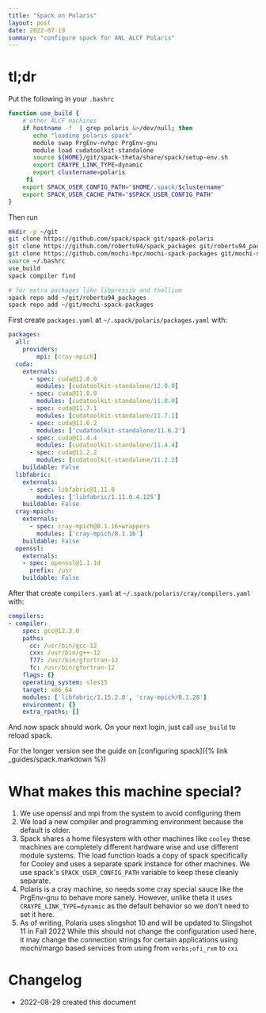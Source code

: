 ```yaml
---
title: "Spack on Polaris"
layout: post
date: 2022-07-19
summary: "configure spack for ANL ALCF Polaris"
---
```


# tl;dr

Put the following in your `.bashrc`

```bash
function use_build {
    # other ALCF machines
    if hostname -f  | grep polaris &>/dev/null; then
       echo "loading polaris spack"
       module swap PrgEnv-nvhpc PrgEnv-gnu
       module load cudatoolkit-standalone
       source ${HOME}/git/spack-theta/share/spack/setup-env.sh
       export CRAYPE_LINK_TYPE=dynamic
       export clustername=polaris
     fi
    export SPACK_USER_CONFIG_PATH="$HOME/.spack/$clustername"
    export SPACK_USER_CACHE_PATH="$SPACK_USER_CONFIG_PATH"
}
```

Then run

```bash
mkdir -p ~/git
git clone https://github.com/spack/spack git/spack-polaris
git clone https://github.com/robertu94/spack_packages git/robertu94_packages
git clone https://github.com/mochi-hpc/mochi-spack-packages git/mochi-spack-packages
source ~/.bashrc
use_build
spack compiler find

# for extra packages like libpressio and thallium
spack repo add ~/git/robertu94_packages
spack repo add ~/git/mochi-spack-packages
```



First create `packages.yaml` at `~/.spack/polaris/packages.yaml` with:

```yaml
packages:
  all:
    providers:
        mpi: [cray-mpich]
  cuda:
    externals:
      - spec: cuda@12.0.0
        modules: [cudatoolkit-standalone/12.0.0]
      - spec: cuda@11.8.0
        modules: [cudatoolkit-standalone/11.8.0]
      - spec: cuda@11.7.1
        modules: [cudatoolkit-standalone/11.7.1]
      - spec: cuda@11.6.2
        modules: ['cudatoolkit-standalone/11.6.2']
      - spec: cuda@11.4.4
        modules: [cudatoolkit-standalone/11.4.4]
      - spec: cuda@11.2.2
        modules: [cudatoolkit-standalone/11.2.2]
    buildable: False
  libfabric:
    externals:
      - spec: libfabric@1.11.0
        modules: ['libfabric/1.11.0.4.125']
    buildable: False
  cray-mpich:
    externals:
      - spec: cray-mpich@8.1.16+wrappers
        modules: ['cray-mpich/8.1.16']
    buildable: False
  openssl:
    externals:
    - spec: openssl@1.1.1d
      prefix: /usr
    buildable: False
```

After that create `compilers.yaml` at `~/.spack/polaris/cray/compilers.yaml` with:

```yaml
compilers:                                                                                                                                
- compiler:                                                                                                                               
    spec: gcc@12.3.0                                                                                                                      
    paths:                                                                                                                                
      cc: /usr/bin/gcc-12                                                                                                                 
      cxx: /usr/bin/g++-12                                                                                                                
      f77: /usr/bin/gfortran-12                                                                                                           
      fc: /usr/bin/gfortran-12                                                                                                            
    flags: {}                                                                                                                             
    operating_system: sles15                                                                                                              
    target: x86_64                                                                                                                        
    modules: ['libfabric/1.15.2.0', 'cray-mpich/8.1.28']                                                                                  
    environment: {}                                                                                                                       
    extra_rpaths: []
```

And now spack should work.  On your next login, just call `use_build` to reload spack.

For the longer version see the guide on [configuring spack]({% link _guides/spack.markdown %})

# What makes this machine special?

1. We use openssl and mpi from the system to avoid configuring them
2. We load a new compiler and programming environment because the default is older.
3. Spack shares a home filesystem with other machines like `cooley`  these
   machines are completely different hardware wise and use different module
   systems.  The load function loads a copy of spack specifically for Cooley and uses
   a separate spark instance for other machines.  We use spack's
   `SPACK_USER_CONFIG_PATH` variable to keep these cleanly separate.
4. Polaris is a cray machine, so needs some cray special sauce like the
   PrgEnv-gnu to behave more sanely.  However, unlike theta it uses
   `CRAYPE_LINK_TYPE=dynamic` as the default behavior so we don't need to set it here.
5. As of writing, Polaris uses slingshot 10 and will be updated to Slingshot 11 in Fall 2022
   While this should not change the configuration used here, it may change the connection strings
   for certain applications using mochi/margo based services from using from `verbs;ofi_rxm` to `cxi`

# Changelog

+ 2022-08-29 created this document


